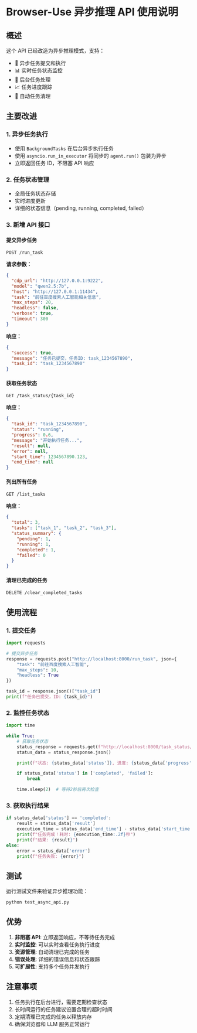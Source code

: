 # Browser-Use 异步推理 API 使用说明

## 概述

这个 API 已经改造为异步推理模式，支持：

- 🚀 异步任务提交和执行
- 📊 实时任务状态监控
- 🔄 后台任务处理
- 📈 任务进度跟踪
- 🧹 自动任务清理

## 主要改进

### 1. 异步任务执行

- 使用 `BackgroundTasks` 在后台异步执行任务
- 使用 `asyncio.run_in_executor` 将同步的 `agent.run()` 包装为异步
- 立即返回任务 ID，不阻塞 API 响应

### 2. 任务状态管理

- 全局任务状态存储
- 实时进度更新
- 详细的状态信息（pending, running, completed, failed）

### 3. 新增 API 接口

#### 提交异步任务

```http
POST /run_task
```

**请求参数：**

```json
{
  "cdp_url": "http://127.0.0.1:9222",
  "model": "qwen2.5:7b",
  "host": "http://127.0.0.1:11434",
  "task": "前往百度搜索人工智能相关信息",
  "max_steps": 20,
  "headless": false,
  "verbose": true,
  "timeout": 300
}
```

**响应：**

```json
{
  "success": true,
  "message": "任务已提交，任务ID: task_1234567890",
  "task_id": "task_1234567890"
}
```

#### 获取任务状态

```http
GET /task_status/{task_id}
```

**响应：**

```json
{
  "task_id": "task_1234567890",
  "status": "running",
  "progress": 0.6,
  "message": "开始执行任务...",
  "result": null,
  "error": null,
  "start_time": 1234567890.123,
  "end_time": null
}
```

#### 列出所有任务

```http
GET /list_tasks
```

**响应：**

```json
{
  "total": 3,
  "tasks": ["task_1", "task_2", "task_3"],
  "status_summary": {
    "pending": 1,
    "running": 1,
    "completed": 1,
    "failed": 0
  }
}
```

#### 清理已完成的任务

```http
DELETE /clear_completed_tasks
```

## 使用流程

### 1. 提交任务

```python
import requests

# 提交异步任务
response = requests.post("http://localhost:8000/run_task", json={
    "task": "前往百度搜索人工智能",
    "max_steps": 10,
    "headless": True
})

task_id = response.json()["task_id"]
print(f"任务已提交，ID: {task_id}")
```

### 2. 监控任务状态

```python
import time

while True:
    # 获取任务状态
    status_response = requests.get(f"http://localhost:8000/task_status/{task_id}")
    status_data = status_response.json()

    print(f"状态: {status_data['status']}, 进度: {status_data['progress']:.1%}")

    if status_data['status'] in ['completed', 'failed']:
        break

    time.sleep(2)  # 等待2秒后再次检查
```

### 3. 获取执行结果

```python
if status_data['status'] == 'completed':
    result = status_data['result']
    execution_time = status_data['end_time'] - status_data['start_time']
    print(f"任务完成！耗时: {execution_time:.2f}秒")
    print(f"结果: {result}")
else:
    error = status_data['error']
    print(f"任务失败: {error}")
```

## 测试

运行测试文件来验证异步推理功能：

```bash
python test_async_api.py
```

## 优势

1. **非阻塞 API**: 立即返回响应，不等待任务完成
2. **实时监控**: 可以实时查看任务执行进度
3. **资源管理**: 自动清理已完成的任务
4. **错误处理**: 详细的错误信息和状态跟踪
5. **可扩展性**: 支持多个任务并发执行

## 注意事项

1. 任务执行在后台进行，需要定期检查状态
2. 长时间运行的任务建议设置合理的超时时间
3. 定期清理已完成的任务以释放内存
4. 确保浏览器和 LLM 服务正常运行
